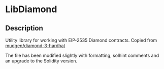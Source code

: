 # LibDiamond

## Description

Utility library for working with EIP-2535 Diamond contracts.
Copied from [mudgen/diamond-3-hardhat](https://github.com/mudgen/diamond-3-hardhat/blob/bef5c497f3ff7c92cd02be9203db6afdf481860f/contracts/libraries/LibDiamond.sol)

The file has been modified slightly with formatting, solhint comments and an upgrade to the Solidity version.
